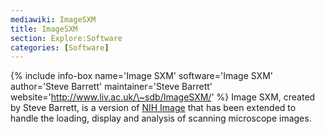 ```yaml
---
mediawiki: ImageSXM
title: ImageSXM
section: Explore:Software
categories: [Software]
---
```


{% include info-box name='Image SXM' software='Image SXM' author='Steve Barrett' maintainer='Steve Barrett' website='http://www.liv.ac.uk/\~sdb/ImageSXM/' %} Image SXM, created by Steve Barrett, is a version of [NIH Image](/software/nih-image) that has been extended to handle the loading, display and analysis of scanning microscope images.


